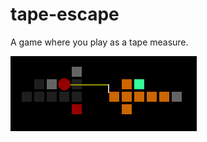 # tape-escape
A game where you play as a tape measure.

![in-game screenshot](readme/in-game2.png?raw=true "In-game screenshot")